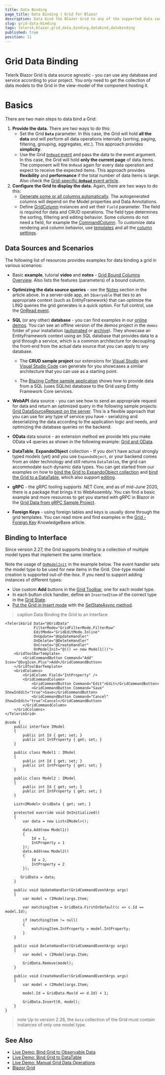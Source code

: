 ```yaml
---
title: Data Binding
page_title: Data Binding | Grid for Blazor
description: Data bind the Blazor Grid to any of the supported data sources.
slug: grid-data-binding
tags: telerik,blazor,grid,data,binding,databind,databinding
published: true
position: 11
---
```


# Grid Data Binding

Telerik Blazor Grid is data source agnostic - you can use any database and service according to your project. You only need to get the collection of data models to the Grid in the view-model of the component hosting it.


# Basics

There are two main steps to data bind a Grid:

1. **Provide the data.** There are two ways to do this:
    * Set the Grid **`Data`** parameter. In this case, the Grid will hold **all the data** and will perform all data operations internally (sorting, paging, filtering, grouping, aggregates, etc.). This approach provides **simplicity**.
    * Use the Grid [`OnRead` event](slug://common-features-data-binding-onread) and pass the data to the event argument. In this case, the Grid will hold **only the current page** of data items. The component will fire `OnRead` again for every data operation and expect to receive the expected items. This approach provides **flexibility** and **performance** if the total number of data items is large. Also check the [Grid-specific **`OnRead`** event article](slug://components/grid/manual-operations).
1. **Configure the Grid to display the data.** Again, there are two ways to do this:
    * [Generate some or all columns automatically](slug://grid-columns-automatically-generated). The autogenerated columns will depend on the Model properties and Data Annotations.
    * Define [GridColumn](slug://components/grid/columns/bound) instances and set their `Field` parameter. The field is required for data and CRUD operations. The field type determines the sorting, filtering and editing behavior. Some columns do not need a field, for example the [CommandColumn](slug://components/grid/columns/command). To customize data rendering and column behavior, use [templates](slug://components/grid/features/templates) and all the [column settings](slug://components/grid/columns/bound#grid-bound-column-parameters). 


## Data Sources and Scenarios

The following list of resources provides examples for data binding a grid in various scenarios:

* Basic **example**, tutorial **video** and **notes** - [Grid Bound Columns Overview](slug://components/grid/columns/bound). Also lists the features (parameters) of a bound column.

* **Optimizing the data source queries** - see the [Notes](slug://components/grid/columns/bound#notes) section in the article above. In a server-side app, an `IQueryable` that ties to an appropriate context (such as EntityFramework) that can optimize the LINQ queries the grid generates is a quick option. For full control, use the [OnRead event](slug://components/grid/manual-operations).

* **SQL** (or any other) **database** - you can find examples in our [online demos](https://demos.telerik.com/blazor-ui/grid/overview). You can see an offline version of the demos project in the `demos` folder of your installation ([automated](slug://installation-msi) or [archive](slug://installation-zip)). They showcase an EntityFramework context using an SQL database that provides data to a grid through a service, which is a common architecture for decoupling the front-end from the actual data source that you can apply to any database.

    * The **CRUD sample project** our extensions for [Visual Studio](slug://getting-started-vs-integration-new-project) and [Visual Studio Code](slug://getting-started-vs-code-integration-overview) can generate for you showcases a similar architecture that you can use as a starting point.
    
    * The [Blazing Coffee sample application](https://github.com/telerik/blazor-ui/tree/master/sample-applications/blazing-coffee) shows how to provide data from a SQL (uses SQLite) database to the Grid using Entity Framework Core services.

* **WebAPI** data source - you can see how to send an appropriate request for data and return an optimized query in the following sample projects: [Grid DataSourceRequest on the server](https://github.com/telerik/blazor-ui/tree/master/grid/datasourcerequest-on-server). This is a flexible approach that you can use for any type of service you have - serializing and deserializing the data according to the application logic and needs, and optimizing the database queries on the backend.

* **OData** data source - an extension method we provide lets you make OData v4 queries as shown in the following example: [Grid and OData](https://github.com/telerik/blazor-ui/tree/master/grid/odata).

* **DataTable**, **ExpandoObject** collection - If you don't have actual strongly typed models (yet) and you use `ExpandoObject`, or your backend comes from an older technology and still returns `DataTable`s, the grid can accommodate such dynamic data types. You can get started from our examples on how to [bind the Grid to ExpandoObject collection](slug://grid-kb-binding-to-expando-object) and [bind the Grid to a DataTable](https://demos.telerik.com/blazor-ui/grid/data-table), which also support [editing](slug://components/grid/editing/overview).

* **gRPC** - the gRPC tooling supports .NET Core, and as of mid-June 2020, there is a package that brings it to WebAssembly. You can find a basic example and more resources to get you started with gRPC in Blazor in the [Grid Data from gRPC Sample Project](https://github.com/telerik/blazor-ui/tree/master/common/grpc-example).

* **Foreign Keys** - using foreign tables and keys is usually done through the grid templates. You can read more and find examples in the [Grid - Foreign Key](slug://grids-foreign-key) KnowledgeBase article.

## Binding to Interface

Since version 2.27, the Grid supports binding to a collection of multiple model types that implement the same interface.

Note the usage of [`OnModelInit`](slug://grid-events#onmodelinit) in the example below. The event handler sets the model type to be used for new items in the Grid. One-type model creation is supported out-of-the-box. If you need to support adding instances of different types:

* Use custom **Add** buttons in the [Grid Toolbar](slug://components/grid/features/toolbar), one for each model type.
* In each button click handler, define an `InsertedItem` of the correct type in the [Grid State](slug://grid-state).
* [Put the Grid in Insert mode](slug://grid-kb-add-edit-state) with the [SetStateAsync method](slug://grid-state#methods).

>caption Data Binding the Grid to an Interface

````RAZOR
<TelerikGrid Data="@GridData"
             FilterMode="GridFilterMode.FilterRow"
             EditMode="GridEditMode.Inline"
             OnUpdate="@UpdateHandler"
             OnDelete="@DeleteHandler"
             OnCreate="@CreateHandler"
             OnModelInit="@(() => new Model1())">
    <GridToolBarTemplate>
        <GridCommandButton Command="Add" Icon="@SvgIcon.Plus">Add</GridCommandButton>
    </GridToolBarTemplate>
    <GridColumns>
        <GridColumn Field="IntProperty" />
        <GridCommandColumn>
            <GridCommandButton Command="Edit">Edit</GridCommandButton>
            <GridCommandButton Command="Save" ShowInEdit="true">Save</GridCommandButton>
            <GridCommandButton Command="Cancel" ShowInEdit="true">Cancel</GridCommandButton>
        </GridCommandColumn>
    </GridColumns>
</TelerikGrid>

@code {
    public interface IModel
    {
        public int Id { get; set; }
        public int IntProperty { get; set; }
    }

    public class Model1 : IModel
    {
        public int Id { get; set; }
        public int IntProperty { get; set; }
    }

    public class Model2 : IModel
    {
        public int Id { get; set; }
        public int IntProperty { get; set; }
    }

    List<IModel> GridData { get; set; }

    protected override void OnInitialized()
    {
        var data = new List<IModel>();

        data.Add(new Model1()
        {
            Id = 1,
            IntProperty = 1
        });
        data.Add(new Model2()
        {
            Id = 2,
            IntProperty = 2
        });

       GridData = data;
    }

    public void UpdateHandler(GridCommandEventArgs args)
    {
        var model = (IModel)args.Item;

        var matchingItem = GridData.FirstOrDefault(c => c.Id == model.Id);

        if (matchingItem != null)
        {
            matchingItem.IntProperty = model.IntProperty;
        }
    }

    public void DeleteHandler(GridCommandEventArgs args)
    {
        var model = (IModel)args.Item;

        GridData.Remove(model);
    }

    public void CreateHandler(GridCommandEventArgs args)
    {
        var model = (IModel)args.Item;

        model.Id = GridData.Max(d => d.Id) + 1;

        GridData.Insert(0, model);
    }
}
````

>note Up to version 2.26, the `Data` collection of the Grid must contain instances of only one model type.

## See Also

  * [Live Demo: Bind Grid to Observable Data](https://demos.telerik.com/blazor-ui/grid/observable-data)
  * [Live Demo: Bind Grid to DataTable](https://demos.telerik.com/blazor-ui/grid/data-table)
  * [Live Demo: Manual Grid Data Operations](https://demos.telerik.com/blazor-ui/grid/manual-operations)
  * [Blazor Grid](slug://grid-overview)
